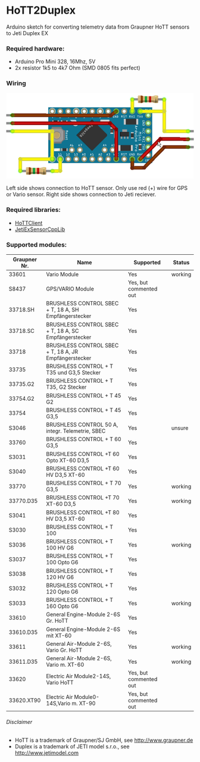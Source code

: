 # HoTT2Duplex
Arduino sketch for converting telemetry data from Graupner HoTT sensors to Jeti Duplex EX

### Required hardware:
* Arduino Pro Mini 328, 16Mhz, 5V
* 2x resistor 1k5 to 4k7 Ohm (SMD 0805 fits perfect)

### Wiring
![HoTT2Duplex wiring](https://github.com/Made4RC/HoTT2Duplex/blob/master/HoTT2Duplex%20Wiring.png?raw=true)


Left side shows connection to HoTT sensor. Only use red (+) wire for GPS or Vario sensor.
Right side shows connection to Jeti reciever.

### Required libraries:
* [HoTTClient](https://github.com/Made4RC/HoTTClient)
* [JetiExSensorCppLib](https://sourceforge.net/projects/jetiexsensorcpplib/)

### Supported modules:
|Graupner Nr. |Name |Supported |Status |
|---|---|---|---|
|33601|Vario Module|Yes|working|
|S8437|GPS/VARIO Module|Yes, but commented out||
|33718.SH|BRUSHLESS CONTROL SBEC + T, 18 A, SH Empfängerstecker|Yes||
|33718.SC|BRUSHLESS CONTROL SBEC + T, 18 A, SC Empfängerstecker|Yes||
|33718|BRUSHLESS CONTROL SBEC + T, 18 A, JR Empfängerstecker|Yes||
|33735|BRUSHLESS CONTROL + T T35 und G3,5 Stecker|Yes||
|33735.G2|BRUSHLESS CONTROL + T T35, G2 Stecker|Yes||
|33754.G2|BRUSHLESS CONTROL + T 45 G2|Yes||
|33754|BRUSHLESS CONTROL + T 45 G3,5|Yes||
|S3046|BRUSHLESS CONTROL 50 A, integr. Telemetrie, SBEC|Yes|unsure|
|33760|BRUSHLESS CONTROL + T 60 G3,5|Yes||
|S3031|BRUSHLESS CONTROL +T 60 Opto XT-60 D3,5|Yes||
|S3040|BRUSHLESS CONTROL +T 60 HV D3,5 XT-60|Yes||
|33770|BRUSHLESS CONTROL + T 70 G3,5|Yes|working|
|33770.D35|BRUSHLESS CONTROL +T 70 XT-60 D3,5|Yes|working|
|S3041|BRUSHLESS CONTROL +T 80 HV D3,5 XT-60 |Yes||
|S3030|BRUSHLESS CONTROL + T 100|Yes||
|S3036|BRUSHLESS CONTROL + T 100 HV G6|Yes|working|
|S3037|BRUSHLESS CONTROL + T 100 Opto G6|Yes||
|S3038|BRUSHLESS CONTROL + T 120 HV G6|Yes||
|S3032|BRUSHLESS CONTROL + T 120 Opto G6|Yes||
|S3033|BRUSHLESS CONTROL + T 160 Opto G6|Yes|working|
|33610|General Engine-Module 2-6S Gr. HoTT|Yes||
|33610.D35|General Engine-Module 2-6S mit XT-60|Yes||
|33611|General Air-Module 2-6S, Vario Gr. HoTT|Yes|working|
|33611.D35|General Air-Module 2-6S, Vario m. XT-60|Yes|working|
|33620|Electric Air Module2-14S, Vario HoTT|Yes, but commented out||
|33620.XT90|Electric Air Module0-14S,Vario m. XT-90|Yes, but commented out||


###### Disclaimer
- HoTT is a trademark of Graupner/SJ GmbH, see <http://www.graupner.de>
- Duplex is a trademark of JETI model s.r.o., see <http://www.jetimodel.com>
